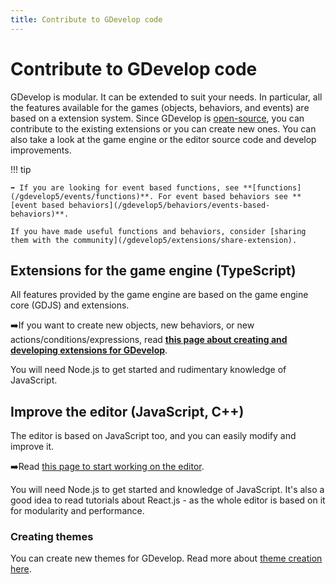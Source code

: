 ```yaml
---
title: Contribute to GDevelop code
---
```

# Contribute to GDevelop code

GDevelop is modular. It can be extended to suit your needs. In particular, all the features available for the games (objects, behaviors, and events) are based on a extension system. Since GDevelop is [open-source](https://github.com/4ian/GD), you can contribute to the existing extensions or you can create new ones. You can also take a look at the game engine or the editor source code and develop improvements.

!!! tip
    
        
    ➡️ If you are looking for event based functions, see **[functions](/gdevelop5/events/functions)**. For event based behaviors see **[event based behaviors](/gdevelop5/behaviors/events-based-behaviors)**.
    
    If you have made useful functions and behaviors, consider [sharing them with the community](/gdevelop5/extensions/share-extension).

## Extensions for the game engine (TypeScript)

All features provided by the game engine are based on the game engine core (GDJS) and extensions.

➡️If you want to create new objects, new behaviors, or new actions/conditions/expressions, read **[this page about creating and developing extensions for GDevelop](https://github.com/4ian/GD/blob/master/newIDE/README-extensions.md)**.

You will need Node.js to get started and rudimentary knowledge of JavaScript.

## Improve the editor (JavaScript, C++)

The editor is based on JavaScript too, and you can easily modify and improve it.

➡️Read [this page to start working on the editor](https://github.com/4ian/GD/blob/master/newIDE/README.md).

You will need Node.js to get started and knowledge of JavaScript. It's also a good idea to read tutorials about React.js - as the whole editor is based on it for modularity and performance.

### Creating themes

You can create new themes for GDevelop. Read more about [theme creation here](/gdevelop5/all-features/themes).